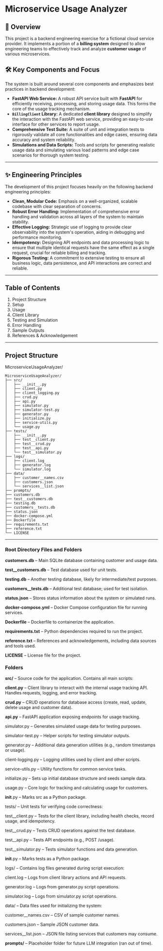 # Microservice Usage Analyzer

## 🚀 Overview

This project is a backend engineering exercise for a fictional cloud service provider. It implements a portion of a **billing system** designed to allow engineering teams to effectively track and analyze **customer usage** of various microservices.

## 🛠️ Key Components and Focus

The system is built around several core components and emphasizes best practices in backend development:

* **FastAPI Web Service:** A robust API service built with **FastAPI** for efficiently receiving, processing, and storing usage data. This forms the core of the usage tracking mechanism.
* **`BillingClient` Library:** A dedicated **client library** designed to simplify the interaction with the FastAPI web service, providing an easy-to-use interface for other services to report usage.
* **Comprehensive Test Suite:** A suite of unit and integration tests to rigorously validate all core functionalities and edge cases, ensuring data accuracy and system reliability.
* **Simulations and Data Scripts:** Tools and scripts for generating realistic usage data and simulating various load patterns and edge case scenarios for thorough system testing.

---

## ✨ Engineering Principles

The development of this project focuses heavily on the following backend engineering principles:

* **Clean, Modular Code:** Emphasis on a well-organized, scalable codebase with clear separation of concerns.
* **Robust Error Handling:** Implementation of comprehensive error handling and validation across all layers of the system to maintain stability.
* **Effective Logging:** Strategic use of logging to provide clear observability into the system's operation, aiding in debugging and performance monitoring.
* **Idempotency:** Designing API endpoints and data processing logic to ensure that multiple identical requests have the same effect as a single request, crucial for reliable billing and tracking.
* **Rigorous Testing:** A commitment to extensive testing to ensure all business logic, data persistence, and API interactions are correct and reliable.

---
## Table of Contents
   1. Project Structure
   2. Setup
   3. Usage
   4. Client Library
   5. Testing and Simulation
   6. Error Handling
   7. Sample Outputs
   8. References & Acknowledgement
   
---
## Project Structure
MicroserviceUsageAnalyzer/
```
MicroserviceUsageAnalyzer/
├── src/
│   ├── __init__.py
│   ├── client.py
│   ├── client_logging.py
│   ├── crud.py
│   ├── api.py
│   ├── simulator.py
│   ├── simulator-test.py
│   ├── generator.py
│   ├── initialize.py
│   ├── service-utils.py
│   └── usage.py
├── tests/
│   ├── __init__.py
│   ├── test__client.py
│   ├── test__crud.py
│   ├── test__api.py
│   └── test__simulator.py
├── logs/
│   ├── client.log
│   ├── generator.log
│   └── simulator.log
├── data/
│   ├── customer__names.csv
│   ├── customers.json
│   └── services__list.json
├── prompts/
├── customers.db
├── test__customers.db
├── testing.db
├── customers__tests.db
├── status.json
├── docker-compose.yml
├── Dockerfile
├── requirements.txt
├── reference.txt
└── LICENSE
```
---
### Root Directory Files and Folders

**customers.db** – Main SQLite database containing customer and usage data.

**test__customers.db** – Test database used for unit tests.

**testing.db** – Another testing database, likely for intermediate/test purposes.

**customers__tests.db** – Additional test database; used for test isolation.

**status.json** – Stores status information about the system or simulated runs.

**docker-compose.yml** – Docker Compose configuration file for running services.

**Dockerfile** – Dockerfile to containerize the application.

**requirements.txt** – Python dependencies required to run the project.

**reference.txt** – References and acknowledgements, including data sources and tools used.

**LICENSE** – License file for the project.

### Folders

**src/** – Source code for the application. Contains all main scripts:

**client.py** – Client library to interact with the internal usage tracking API. Handles requests, logging, and error tracking.

**crud.py** – CRUD operations for database access (create, read, update, delete usage and customer data).

**api.py** – FastAPI application exposing endpoints for usage tracking.

simulator.py – Generates simulated usage data for testing purposes.

simulator-test.py – Helper scripts for testing simulator outputs.

generator.py – Additional data generation utilities (e.g., random timestamps or usage).

client-logging.py – Logging utilities used by client and other scripts.

service-utils.py – Utility functions for common service tasks.

initialize.py – Sets up initial database structure and seeds sample data.

usage.py – Core logic for tracking and calculating usage for customers.

__init__.py – Marks src as a Python package.

tests/ – Unit tests for verifying code correctness:

test__client.py – Tests for the client library, including health checks, record usage, and idempotency.

test__crud.py – Tests CRUD operations against the test database.

test__api.py – Tests API endpoints (e.g., POST /usage).

test__simulator.py – Tests simulator functions and data generation.

__init__.py – Marks tests as a Python package.

logs/ – Contains log files generated during script execution:

client.log – Logs from client library actions and API requests.

generator.log – Logs from generator.py script operations.

simulator.log – Logs from simulator.py script operations.

data/ – Data files used for initializing the system:

customer__names.csv – CSV of sample customer names.

customers.json – Sample JSON customer data.

services__list.json – JSON file listing services that customers may consume.

**prompts/** – Placeholder folder for future LLM integration (ran out of time).

